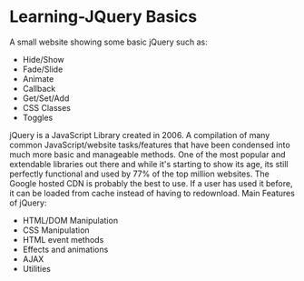# Learning-JQuery Basics
A small website showing some basic jQuery such as:
- Hide/Show 
- Fade/Slide
- Animate
- Callback
- Get/Set/Add
- CSS Classes
- Toggles

jQuery is a JavaScript Library created in 2006. A compilation of many common JavaScript/website tasks/features that have been condensed into much more basic and manageable methods.
One of the most popular and extendable libraries out there and while it's starting to show its age, its still perfectly functional and used by 77% of the top million websites. 
The Google hosted CDN is probably the best to use. If a user has used it before, it can be loaded from cache instead of having to redownload.
Main Features of jQuery:
- HTML/DOM Manipulation
- CSS Manipulation
- HTML event methods
- Effects and animations
- AJAX
- Utilities
